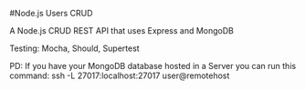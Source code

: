 #Node.js Users CRUD

A Node.js CRUD REST API that uses Express and MongoDB

Testing: Mocha, Should, Supertest

PD: If you have your MongoDB database hosted in a Server you can run this command: 
ssh -L 27017:localhost:27017 user@remotehost
